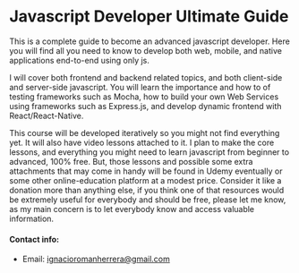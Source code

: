 # Javascript Developer Ultimate Guide

This is a complete guide to become an advanced javascript developer. Here you will find all you
need to know to develop both web, mobile, and native applications end-to-end using only js.

I will cover both frontend and backend related topics, and both client-side and server-side javascript.
You will learn the importance and how to of testing frameworks such as Mocha, how
to build your own Web Services using frameworks such as Express.js, and develop dynamic
frontend with React/React-Native.

This course will be developed iteratively so you might not find everything yet. It will also have
video lessons attached to it. I plan to make the core lessons, and everything you might need to
learn javascript from beginner to advanced, 100% free. But, those lessons and possible some
extra attachments that may come in handy will be found in Udemy eventually or some other
online-education platform at a modest price. Consider it like a donation more than anything else,
if you think one of that resources would be extremely useful for everybody and should be free,
please let me know, as my main concern is to let everybody know and access valuable information.

#### Contact info:
* Email: ignacioromanherrera@gmail.com
